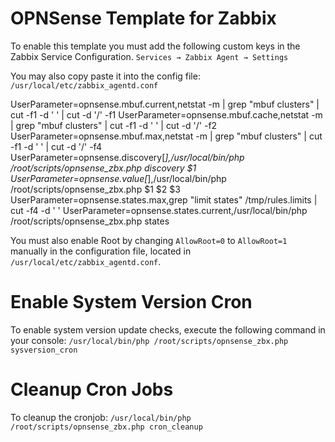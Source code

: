 # OPNSense Template for Zabbix

To enable this template you must add the following custom keys in the Zabbix Service Configuration.
`Services → Zabbix Agent → Settings`

You may also copy paste it into the config file:
`/usr/local/etc/zabbix_agentd.conf`

UserParameter=opnsense.mbuf.current,netstat -m | grep "mbuf clusters" | cut -f1 -d ' ' | cut -d '/' -f1
UserParameter=opnsense.mbuf.cache,netstat -m | grep "mbuf clusters" | cut -f1 -d ' ' | cut -d '/' -f2
UserParameter=opnsense.mbuf.max,netstat -m | grep "mbuf clusters" | cut -f1 -d ' ' | cut -d '/' -f4
UserParameter=opnsense.discovery[*],/usr/local/bin/php /root/scripts/opnsense_zbx.php discovery $1
UserParameter=opnsense.value[*],/usr/local/bin/php /root/scripts/opnsense_zbx.php $1 $2 $3
UserParameter=opnsense.states.max,grep "limit states" /tmp/rules.limits | cut -f4 -d ' '
UserParameter=opnsense.states.current,/usr/local/bin/php /root/scripts/opnsense_zbx.php states

You must also enable Root by changing `AllowRoot=0` to `AllowRoot=1` manually in the configuration file,
located in `/usr/local/etc/zabbix_agentd.conf`.

# Enable System Version Cron

To enable system version update checks, execute the following command in your console:
`/usr/local/bin/php /root/scripts/opnsense_zbx.php sysversion_cron`

# Cleanup Cron Jobs

To cleanup the cronjob:
`/usr/local/bin/php /root/scripts/opnsense_zbx.php cron_cleanup`
